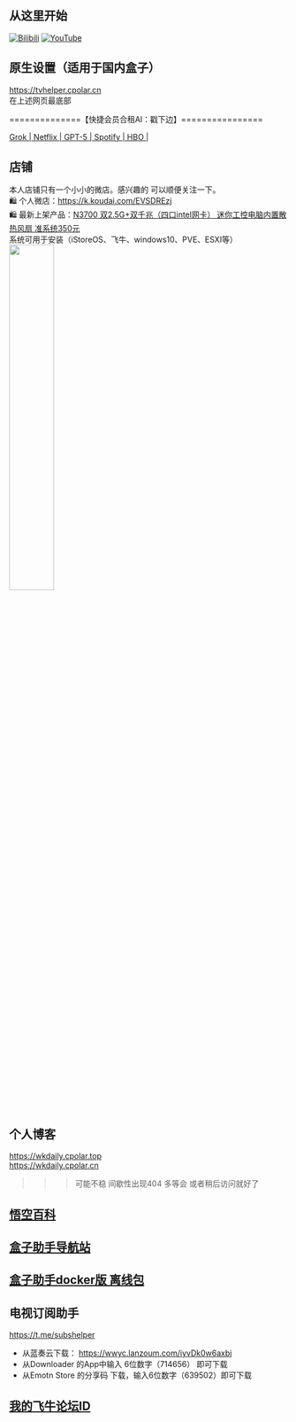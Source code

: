 ## 从这里开始
 [![Bilibili](https://img.shields.io/badge/Bilibili-123456?logo=bilibili&logoColor=fff&labelColor=fb7299)](https://www.bilibili.com/video/BV1J4J3zAEDz) [![YouTube](https://img.shields.io/badge/YouTube-123456?logo=youtube&labelColor=ff0000)](https://youtu.be/WhtPERoU7PY)

## 原生设置（适用于国内盒子）
https://tvhelper.cpolar.cn <br>
在上述网页最底部

==============【快捷会员合租AI：戳下边】================

[Grok | Netflix | GPT-5 | Spotify | HBO |](https://hezu.pro/m/?rid=1p5c6/)

## 店铺
本人店铺只有一个小小的微店。感兴趣的 可以顺便关注一下。<br>
🛍️ 个人微店：https://k.koudai.com/EVSDREzj <br>
🛍️ 最新上架产品：[N3700 双2.5G+双千兆（四口intel网卡） 迷你工控电脑内置散热风扇 准系统350元](https://weidian.com/item.html?itemID=7262379424) <br>
系统可用于安装（iStoreOS、飞牛、windows10、PVE、ESXI等）<br>
<img src="https://wklife.netlify.app/res/g3s.webp" width="40%">

## 个人博客
https://wkdaily.cpolar.top <br>
https://wkdaily.cpolar.cn <br>
>>> 可能不稳 间歇性出现404 多等会 或者稍后访问就好了 


## [悟空百科](https://didiboy0702.gitbook.io/wukongdaily/)
## [盒子助手导航站](https://tvhelper.cpolar.cn/)
## [盒子助手docker版 离线包](https://gh.monlor.com/https://github.com/wukongdaily/DockerTarBuilder/releases/download/DockerTarBuilder-AMD64/wukongdaily_box-amd64.tar.gz)
## 电视订阅助手
https://t.me/subshelper
- 从蓝奏云下载： https://wwyc.lanzoum.com/iyvDk0w6axbi
- 从Downloader 的App中输入 6位数字（714656） 即可下载
- 从Emotn Store 的分享码 下载，输入6位数字（639502）即可下载
## [我的飞牛论坛ID](https://club.fnnas.com/forum.php?mod=viewthread&tid=26293&extra=page%3D1)
